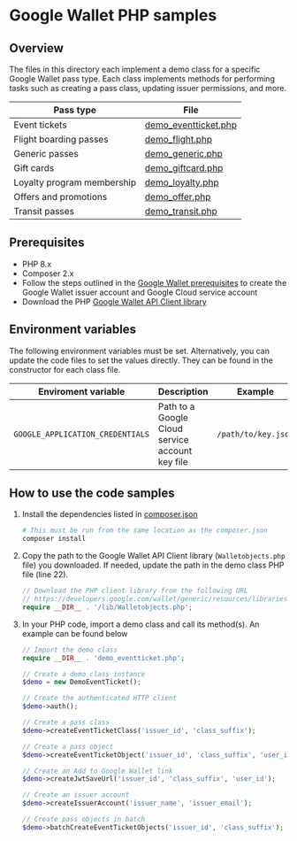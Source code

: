 # Google Wallet PHP samples

## Overview

The files in this directory each implement a demo class for a specific Google
Wallet pass type. Each class implements methods for performing tasks such as
creating a pass class, updating issuer permissions, and more.

| Pass type | File |
|-----------|------|
| Event tickets | [demo_eventticket.php](./demo_eventticket.php) |
| Flight boarding passes | [demo_flight.php](./demo_flight.php) |
| Generic passes | [demo_generic.php](./demo_generic.php) |
| Gift cards | [demo_giftcard.php](./demo_giftcard.php) |
| Loyalty program membership | [demo_loyalty.php](./demo_loyalty.php) |
| Offers and promotions | [demo_offer.php](./demo_offer.php) |
| Transit passes | [demo_transit.php](./demo_transit.php) |

## Prerequisites

* PHP 8.x
* Composer 2.x
* Follow the steps outlined in the
[Google Wallet prerequisites](https://developers.google.com/wallet/generic/web/prerequisites)
to create the Google Wallet issuer account and Google Cloud service account
* Download the PHP
[Google Wallet API Client library](https://developers.google.com/wallet/generic/resources/libraries#php)

## Environment variables

The following environment variables must be set. Alternatively, you can update
the code files to set the values directly. They can be found in the constructor
for each class file.

| Enviroment variable | Description | Example |
|---------------------|-------------|---------|
| `GOOGLE_APPLICATION_CREDENTIALS` | Path to a Google Cloud service account key file | `/path/to/key.json` |

## How to use the code samples

1. Install the dependencies listed in [composer.json](./composer.json)

    ```bash
    # This must be run from the same location as the composer.json
    composer install
    ```

2. Copy the path to the Google Wallet API Client library (`Walletobjects.php`
file) you downloaded. If needed, update the path in the demo class PHP file
(line 22).

    ```php
    // Download the PHP client library from the following URL
    // https://developers.google.com/wallet/generic/resources/libraries
    require __DIR__ . '/lib/Walletobjects.php';
    ```

3. In your PHP code, import a demo class and call its method(s). An example
can be found below

    ```php
    // Import the demo class
    require __DIR__ . 'demo_eventticket.php';

    // Create a demo class instance
    $demo = new DemoEventTicket();

    // Create the authenticated HTTP client
    $demo->auth();

    // Create a pass class
    $demo->createEventTicketClass('issuer_id', 'class_suffix');

    // Create a pass object
    $demo->createEventTicketObject('issuer_id', 'class_suffix', 'user_id');

    // Create an Add to Google Wallet link
    $demo->createJwtSaveUrl('issuer_id', 'class_suffix', 'user_id');

    // Create an issuer account
    $demo->createIssuerAccount('issuer_name', 'issuer_email');

    // Create pass objects in batch
    $demo->batchCreateEventTicketObjects('issuer_id', 'class_suffix');
    ```
